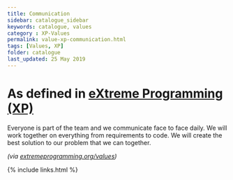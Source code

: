 ```yaml
---
title: Communication
sidebar: catalogue_sidebar
keywords: catalogue, values
category : XP-Values
permalink: value-xp-communication.html
tags: [Values, XP]
folder: catalogue
last_updated: 25 May 2019
---
```


# As defined in [eXtreme Programming (XP)](/archetype/XP)
Everyone is part of the team and we communicate face to face daily. We will work together on everything from requirements to code. We will create the best solution to our problem that we can together.

*(via [extremeprogramming.org/values](http://www.extremeprogramming.org/values.html))*

{% include links.html %}
